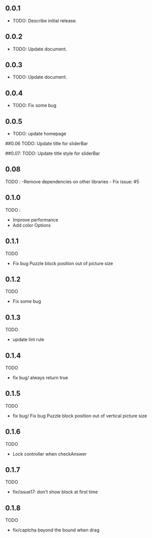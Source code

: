 ## 0.0.1
* TODO: Describe initial release.

## 0.0.2
* TODO: Update document.

## 0.0.3
* TODO: Update document.

## 0.0.4
* TODO: Fix some bug

## 0.0.5
* TODO: update homepage
  
##0.06
  TODO: Update title for sliderBar
  
##0.07:
  TODO: Update title style for sliderBar
  
## 0.08
  TODO :
     -Remove dependencies on other libraries
     - Fix issue: #5

## 0.1.0
TODO :
- Improve performance
- Add color Options
## 0.1.1
TODO
- Fix bug Puzzle block position out of picture size
## 0.1.2
TODO
- Fix some bug
## 0.1.3
TODO
- update lint rule
## 0.1.4
TODO
- fix bug/ always return true
## 0.1.5
TODO
- fix bug/  Fix bug Puzzle block position out of vertical picture size
## 0.1.6
TODO
- Lock controller when checkAnswer 
## 0.1.7
TODO
- fix/issue17: don't show block at first time

## 0.1.8
TODO
- fix/captcha beyond the bound when drag
